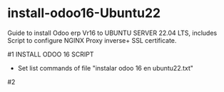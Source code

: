 # install-odoo16-Ubuntu22
Guide to install Odoo erp Vr16 to UBUNTU SERVER 22.04 LTS, includes Script to configure NGINX Proxy inverse+ SSL certificate.

#1 INSTALL ODOO 16 SCRIPT 
- Set list commands of file "instalar odoo 16 en ubuntu22.txt"

#2 
